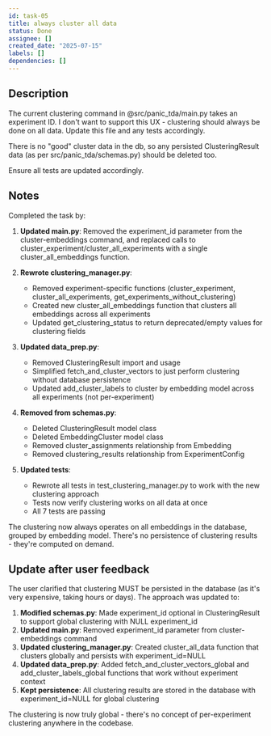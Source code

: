 ```yaml
---
id: task-05
title: always cluster all data
status: Done
assignee: []
created_date: "2025-07-15"
labels: []
dependencies: []
---
```


## Description

The current clustering command in @src/panic_tda/main.py takes an experiment ID.
I don't want to support this UX - clustering should always be done on all data.
Update this file and any tests accordingly.

There is no "good" cluster data in the db, so any persisted ClusteringResult
data (as per src/panic_tda/schemas.py) should be deleted too.

Ensure all tests are updated accordingly.

## Notes

Completed the task by:

1. **Updated main.py**: Removed the experiment_id parameter from the
   cluster-embeddings command, and replaced calls to
   cluster_experiment/cluster_all_experiments with a single
   cluster_all_embeddings function.

2. **Rewrote clustering_manager.py**:

   - Removed experiment-specific functions (cluster_experiment,
     cluster_all_experiments, get_experiments_without_clustering)
   - Created new cluster_all_embeddings function that clusters all embeddings
     across all experiments
   - Updated get_clustering_status to return deprecated/empty values for
     clustering fields

3. **Updated data_prep.py**:

   - Removed ClusteringResult import and usage
   - Simplified fetch_and_cluster_vectors to just perform clustering without
     database persistence
   - Updated add_cluster_labels to cluster by embedding model across all
     experiments (not per-experiment)

4. **Removed from schemas.py**:

   - Deleted ClusteringResult model class
   - Deleted EmbeddingCluster model class
   - Removed cluster_assignments relationship from Embedding
   - Removed clustering_results relationship from ExperimentConfig

5. **Updated tests**:
   - Rewrote all tests in test_clustering_manager.py to work with the new
     clustering approach
   - Tests now verify clustering works on all data at once
   - All 7 tests are passing

The clustering now always operates on all embeddings in the database, grouped by
embedding model. There's no persistence of clustering results - they're computed
on demand.

## Update after user feedback

The user clarified that clustering MUST be persisted in the database (as it's
very expensive, taking hours or days). The approach was updated to:

1. **Modified schemas.py**: Made experiment_id optional in ClusteringResult to
   support global clustering with NULL experiment_id
2. **Updated main.py**: Removed experiment_id parameter from cluster-embeddings
   command
3. **Updated clustering_manager.py**: Created cluster_all_data function that
   clusters globally and persists with experiment_id=NULL
4. **Updated data_prep.py**: Added fetch_and_cluster_vectors_global and
   add_cluster_labels_global functions that work without experiment context
5. **Kept persistence**: All clustering results are stored in the database with
   experiment_id=NULL for global clustering

The clustering is now truly global - there's no concept of per-experiment
clustering anywhere in the codebase.
